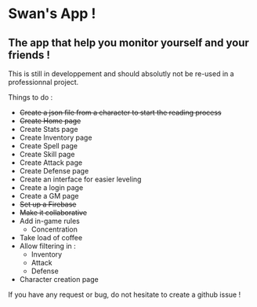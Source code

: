 # Swan's App !
## The app that help you monitor yourself and your friends !

This is still in developpement and should absolutly not be re-used in a professionnal project.

Things to do :

- ~~Create a json file from a character to start the reading process~~
- ~~Create Home page~~
- Create Stats page
- Create Inventory page
- Create Spell page
- Create Skill page
- Create Attack page
- Create Defense page
- Create an interface for easier leveling
- Create a login page
- Create a GM page
- ~~Set up a Firebase~~
- ~~Make it collaborative~~
- Add in-game rules
  - Concentration
- Take load of coffee
- Allow filtering in :
  - Inventory
  - Attack
  - Defense
- Character creation page

If you have any request or bug, do not hesitate to create a github issue !
